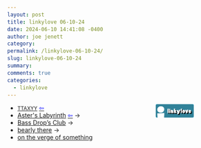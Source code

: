 ```yaml
---
layout: post
title: linkylove 06-10-24
date: 2024-06-10 14:41:08 -0400
author: joe jenett
category: 
permalink: /linkylove-06-10-24/
slug: linkylove-06-10-24
summary: 
comments: true
categories:
  - linkylove
---
```

<a title="i.webthings linkylove" href="https://iwebthings.joejenett.com/categories/#linkylove"><img src="/images/linkylove.png" alt="linkylove" width="88" height="31" style="position:relative;float:right;margin-right:72px;"></a>
<ul class="linkylove">
	<li><a title="TTAXYY" href="https://ttaxyy.neocities.org/"><small>TTAXYY</small></a> <a title="source" href="ttaxy"><span style="color:blue;">&#8678;</span></a></li>
	<li><a title="Aster's Labyrinth" href="https://astersarchive.neocities.org/">Aster's Labyrinth</a>  <a title="source" href="https://asters-asterisms.neocities.org/"><span style="color:blue;">&#8678;</span></a> <span title="led to site shown below">&#8594;</span></li>
	<li><a title="Bass Drop's Club" href="https://bassdrop.club/">Bass Drop’s Club</a> <span title="led to site shown below">&#8594;</span></li>
	<li><a title="bearly there" href="https://bearlythere.neocities.org/">bearly there</a> <span title="led to site shown below">&#8594;</span></li>
	<li><a title="on the verge of something" href="https://myrrh.city/">on the verge of something</a></li>
</ul>
<a href="https://brid.gy/publish/mastodon"></a>